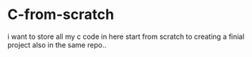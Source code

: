 # C-from-scratch
i want to store all my c code in here start from scratch  to  creating  a finial project also in the same repo.. 
